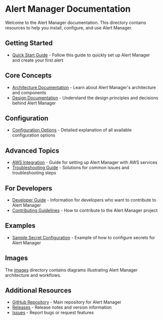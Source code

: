 # Alert Manager Documentation

Welcome to the Alert Manager documentation. This directory contains resources to help you install, configure, and use Alert Manager.

## Getting Started

* [Quick Start Guide](quickstart.md) - Follow this guide to quickly set up Alert Manager and create your first alert

## Core Concepts

* [Architecture Documentation](architecture.md) - Learn about Alert Manager's architecture and components
* [Design Documentation](design.md) - Understand the design principles and decisions behind Alert Manager

## Configuration

* [Configuration Options](configmap-properties.md) - Detailed explanation of all available configuration options

## Advanced Topics

* [AWS Integration](aws-integration.md) - Guide for setting up Alert Manager with AWS services
* [Troubleshooting Guide](troubleshooting.md) - Solutions for common issues and troubleshooting steps

## For Developers

* [Developer Guide](developer-guide.md) - Information for developers who want to contribute to Alert Manager
* [Contributing Guidelines](../CONTRIBUTING.md) - How to contribute to the Alert Manager project

## Examples

* [Sample Secret Configuration](sample-secret.yaml) - Example of how to configure secrets for Alert Manager

## Images

The [images](./images) directory contains diagrams illustrating Alert Manager architecture and workflows.

## Additional Resources

* [GitHub Repository](https://github.com/keikoproj/alert-manager) - Main repository for Alert Manager
* [Releases](https://github.com/keikoproj/alert-manager/releases) - Release notes and version information
* [Issues](https://github.com/keikoproj/alert-manager/issues) - Report bugs or request features
